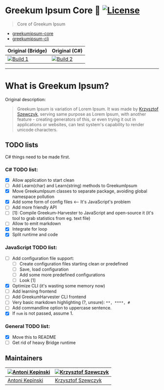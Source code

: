 # Greekum Ipsum Core 📝 [![License](https://img.shields.io/npm/l/greekumipsum-cli.svg)](https://opensource.org/licenses/MIT)

> Core of Greekum Ipsum

* [greekumipsum-core](https://github.com/Greekum/greekumipsum-core)
* [greekumipsum-cli](https://github.com/Greekum/greekumipsum-cli)

| Original (Bridge) | Original (C#)     |
|-------------------|-------------------|
| [![Build 1](https://travis-matrix-badges.herokuapp.com/repos/Greekum/greekumipsum-core/branches/master/1)](https://travis-ci.org/Greekum/greekumipsum-core) | [![Build 2](https://travis-matrix-badges.herokuapp.com/repos/Greekum/greekumipsum-core/branches/master/2)](https://travis-ci.org/Greekum/greekumipsum-core) |
---

# What is Greekum Ipsum?
Original description:

> Greekum Ipsum is variation of Lorem Ipsum. It was made by [Krzysztof Szewczyk](https://github.com/KrzysztofSzewczyk), serving same purpose as Lorem Ipsum, with another feature - creating generators of this, or even trying it out in applications or websites, can test system's capability to render unicode characters.


## TODO lists

C# things need to be made first.

### C# TODO list:
 * [X] Allow application to start clean
 * [ ] Add Learn(char) and Learn(string) methods to GreekumIpsum
 * [X] Move GreekumIpsum classes to separate package, avoiding global namespace pollution
 * [X] Add some form of config files <-- It's JavaScript's problem
 * [ ] Add more friendly API
 * [ ] [1]: Compile Greekum-Harvester to JavaScript and open-source it (it's tool to grab statistics from eg. text file)
 * [ ] Allow to emit markdown
 * [X] Integrate for loop
 * [X] Split runtime and code

### JavaScript TODO list:
 * [ ] Add configuration file support:
   * [ ] Create configuration files starting clean or predefined
   * [ ] Save, load configuration
   * [ ] Add some more predefined configurations
   * [ ] Look [1]
  * [X] Optimize CLI (it's wasting some memory now)
  * [ ] Add learning frontend
  * [ ] Add GreekumHarvester CLI frontend
  * [ ] Very basic markdown highlighting (?, unsure): `**, ****, # `
  * [ ] Add commandline option to uppercase sentence.
  * [X] If `num` is not passed, assume 1.

### General TODO list:
 * [X] Move this to README
 * [ ] Get rid of heavy Bridge runtime
 
 ## Maintainers

[![Antoni Kepinski](https://github.com/xxczaki.png?size=100)](https://kepinski.me) | [![Krzysztof Szewczyk](https://github.com/KrzysztofSzewczyk.png?size=100)](https://github.com/KrzysztofSzewczyk)
---|---
[Antoni Kepinski](https://kepinski.me) | [Krzysztof Szewczyk](https://github.com/KrzysztofSzewczyk)
